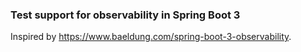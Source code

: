 ### Test support for observability in Spring Boot 3

Inspired by https://www.baeldung.com/spring-boot-3-observability.